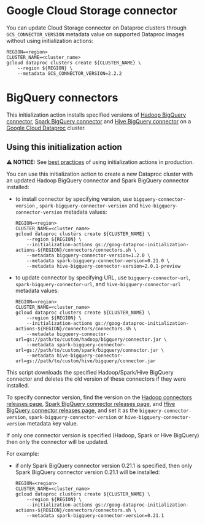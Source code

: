 # Google Cloud Storage connector

You can update Cloud Storage connector on Dataproc clusters through
`GCS_CONNECTOR_VERSION` metadata value on supported Dataproc images without
using initialization actions:

```shell
REGION=<region>
CLUSTER_NAME=<cluster_name>
gcloud dataproc clusters create ${CLUSTER_NAME} \
    --region ${REGION} \
    --metadata GCS_CONNECTOR_VERSION=2.2.2
```

# BigQuery connectors

This initialization action installs specified versions of
[Hadoop BigQuery connector](https://github.com/GoogleCloudDataproc/hadoop-connectors/tree/master/bigquery),
[Spark BigQuery connector](https://github.com/GoogleCloudDataproc/spark-bigquery-connector)
and [Hive BigQuery connector](https://github.com/GoogleCloudDataproc/hive-bigquery-connector)
on a [Google Cloud Dataproc](https://cloud.google.com/dataproc) cluster.

## Using this initialization action

**:warning: NOTICE:** See
[best practices](/README.md#how-initialization-actions-are-used) of using
initialization actions in production.

You can use this initialization action to create a new Dataproc cluster with an
updated Hadoop BigQuery connector and Spark BigQuery connector installed:

*   to install connector by specifying version, use `bigquery-connector-version`
    , `spark-bigquery-connector-version` and `hive-bigquery-connector-version`
    metadata values:

    ```shell
    REGION=<region>
    CLUSTER_NAME=<cluster_name>
    gcloud dataproc clusters create ${CLUSTER_NAME} \
        --region ${REGION} \
        --initialization-actions gs://goog-dataproc-initialization-actions-${REGION}/connectors/connectors.sh \
        --metadata bigquery-connector-version=1.2.0 \
        --metadata spark-bigquery-connector-version=0.21.0 \
        --metadata hive-bigquery-connector-version=2.0.1-preview
    ```

*   to update connector by specifying URL, use `bigquery-connector-url`,
    `spark-bigquery-connector-url`, and `hive-bigquery-connector-url` metadata
    values:

    ```shell
    REGION=<region>
    CLUSTER_NAME=<cluster_name>
    gcloud dataproc clusters create ${CLUSTER_NAME} \
        --region ${REGION} \
        --initialization-actions gs://goog-dataproc-initialization-actions-${REGION}/connectors/connectors.sh \
        --metadata bigquery-connector-url=gs://path/to/custom/hadoop/bigquery/connector.jar \
        --metadata spark-bigquery-connector-url=gs://path/to/custom/spark/bigquery/connector.jar \
        --metadata hive-bigquery-connector-url=gs://path/to/custom/hive/bigquery/connector.jar
    ```

This script downloads the specified Hadoop/Spark/Hive BigQuery connector and
deletes the old version of these connectors if they were installed.

To specify connector version, find the version on the
[Hadoop connectors releases page](https://github.com/GoogleCloudDataproc/hadoop-connectors/releases),
[Spark BigQuery connector releases page](https://github.com/GoogleCloudDataproc/spark-bigquery-connector/releases),
and
[Hive BigQuery connector releases page](https://github.com/GoogleCloudDataproc/hive-bigquery-connector/releases),
and set it as the `bigquery-connector-version`,
`spark-bigquery-connector-version` or `hive-bigquery-connector-version`
metadata key value.

If only one connector version is specified (Hadoop, Spark or Hive BigQuery)
then only the connector will be updated.

For example:

*   if only Spark BigQuery connector version 0.21.1 is specified, then only
    Spark BigQuery connector version 0.21.1 will be installed:

    ```shell
    REGION=<region>
    CLUSTER_NAME=<cluster_name>
    gcloud dataproc clusters create ${CLUSTER_NAME} \
        --region ${REGION} \
        --initialization-actions gs://goog-dataproc-initialization-actions-${REGION}/connectors/connectors.sh \
        --metadata spark-bigquery-connector-version=0.21.1
    ```
